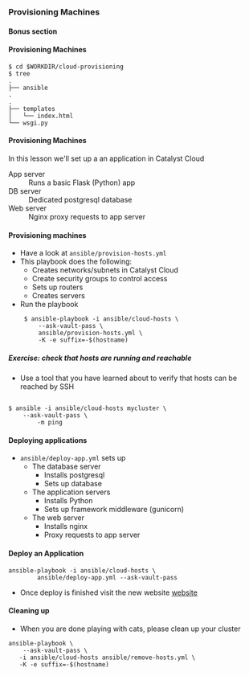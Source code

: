 ### Provisioning Machines
#### Bonus section


#### Provisioning Machines

```
$ cd $WORKDIR/cloud-provisioning
$ tree
.
├── ansible
.
.
├── templates
│   └── index.html
└── wsgi.py
```


#### Provisioning Machines
In this lesson we'll set up a an application in Catalyst Cloud
<dl>
    <dt>App server</dt>
    <dd>Runs a basic Flask (Python) app</dd>
    <dt>DB server</dt>
    <dd>Dedicated postgresql database</dd>
    <dt>Web server</dt>
    <dd>Nginx proxy requests to app server</dd>
</dl>


#### Provisioning machines
* Have a look at `ansible/provision-hosts.yml`
* This playbook does the following:
   * Creates networks/subnets in Catalyst Cloud
   * Create security groups to control access
   * Sets up routers
   * Creates servers
* Run the playbook
   ```
    $ ansible-playbook -i ansible/cloud-hosts \
        --ask-vault-pass \
        ansible/provision-hosts.yml \
        -K -e suffix=-$(hostname)
   ```


##### Exercise: check that hosts are running and reachable
* Use a tool that you have learned about to verify that hosts can be reached
  by SSH
<pre class="fragment" data-fragment-index="0"><code data-trim>
$ ansible -i ansible/cloud-hosts mycluster \
    --ask-vault-pass \
        -m ping
</code></pre>


#### Deploying applications
* `ansible/deploy-app.yml` sets up
   * The database server
      * Installs postgresql
      * Sets up database
   * The application servers
      * Installs Python
      * Sets up framework middleware (gunicorn)
   * The web server
      * Installs nginx
      * Proxy requests to app server


#### Deploy an Application
```
ansible-playbook -i ansible/cloud-hosts \
        ansible/deploy-app.yml --ask-vault-pass
```
* Once deploy is finished visit the new website [website](http://my-app.cat/)


#### Cleaning up
* When you are done playing with cats, please clean up your cluster
```
ansible-playbook \
    --ask-vault-pass \
   -i ansible/cloud-hosts ansible/remove-hosts.yml \
   -K -e suffix=-$(hostname)
```

